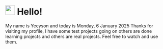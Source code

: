  <h1>
    <img src="https://emojis.slackmojis.com/emojis/images/1643510097/45343/hi.gif?1643510097" width="30"/> 
    Hello!
 </h1>
 <p>
    My name is Yeeyson and today is Monday, 6 January 2025
    Thanks for visiting my profile, I have some test projects going on others are done learning projects and others are real projects.
    Feel free to watch and use them.
 </p>